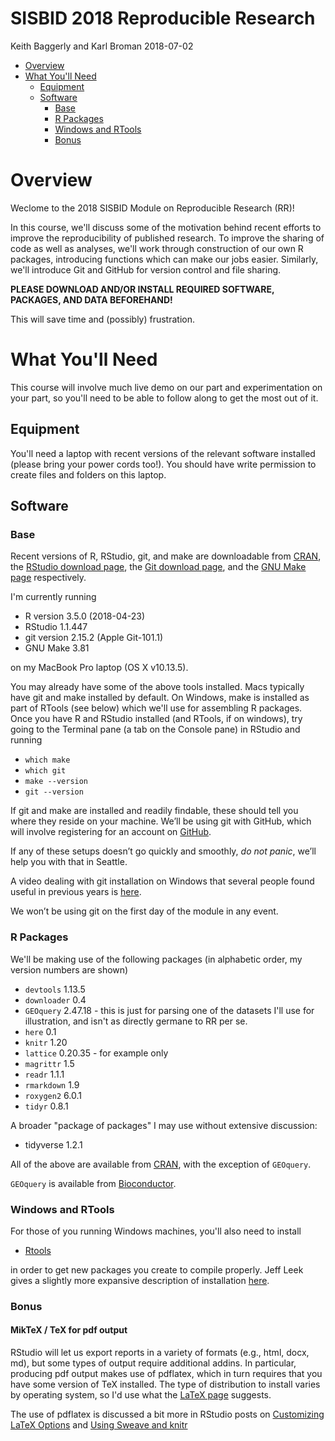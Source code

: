 SISBID 2018 Reproducible Research
================
Keith Baggerly and Karl Broman
2018-07-02

-   [Overview](#overview)
-   [What You'll Need](#what-youll-need)
    -   [Equipment](#equipment)
    -   [Software](#software)
        -   [Base](#base)
        -   [R Packages](#r-packages)
        -   [Windows and RTools](#windows-and-rtools)
        -   [Bonus](#bonus)

Overview
========

Weclome to the 2018 SISBID Module on Reproducible Research (RR)!

In this course, we'll discuss some of the motivation behind recent efforts to improve the reproducibility of published research. To improve the sharing of code as well as analyses, we'll work through construction of our own R packages, introducing functions which can make our jobs easier. Similarly, we'll introduce Git and GitHub for version control and file sharing.

**PLEASE DOWNLOAD AND/OR INSTALL REQUIRED SOFTWARE, PACKAGES, AND DATA BEFOREHAND!**

This will save time and (possibly) frustration.

What You'll Need
================

This course will involve much live demo on our part and experimentation on your part, so you'll need to be able to follow along to get the most out of it.

Equipment
---------

You'll need a laptop with recent versions of the relevant software installed (please bring your power cords too!). You should have write permission to create files and folders on this laptop.

Software
--------

### Base

Recent versions of R, RStudio, git, and make are downloadable from [CRAN](https://cran.r-project.org/), the [RStudio download page](https://www.rstudio.com/products/rstudio/download/), the [Git download page](https://git-scm.com/downloads), and the [GNU Make page](https://www.gnu.org/software/make/) respectively.

I'm currently running

-   R version 3.5.0 (2018-04-23)
-   RStudio 1.1.447
-   git version 2.15.2 (Apple Git-101.1)
-   GNU Make 3.81

on my MacBook Pro laptop (OS X v10.13.5).

You may already have some of the above tools installed. Macs typically have git and make installed by default. On Windows, make is installed as part of RTools (see below) which we'll use for assembling R packages. Once you have R and RStudio installed (and RTools, if on windows), try going to the Terminal pane (a tab on the Console pane) in RStudio and running

-   `which make`
-   `which git`
-   `make --version`
-   `git --version`

If git and make are installed and readily findable, these should tell you where they reside on your machine. We’ll be using git with GitHub, which will involve registering for an account on [GitHub](https://github.com/).

If any of these setups doesn’t go quickly and smoothly, *do not panic*, we’ll help you with that in Seattle.

A video dealing with git installation on Windows that several people found useful in previous years is [here](https://panopto-a.akamaihd.net/sessions/40f5cc37-b919-413d-bf3a-759aa134482b/89c6fa1e-7f51-406e-87ae-8d21659275fb-74d1ca15-867e-41ba-8f39-ddce7e64f39e.mp4?invocationId=9abe93e4-4224-e511-9466-22000b010df0).

We won’t be using git on the first day of the module in any event.

### R Packages

We'll be making use of the following packages (in alphabetic order, my version numbers are shown)

-   `devtools` 1.13.5
-   `downloader` 0.4
-   `GEOquery` 2.47.18 - this is just for parsing one of the datasets I'll use for illustration, and isn't as directly germane to RR per se.
-   `here` 0.1
-   `knitr` 1.20
-   `lattice` 0.20.35 - for example only
-   `magrittr` 1.5
-   `readr` 1.1.1
-   `rmarkdown` 1.9
-   `roxygen2` 6.0.1
-   `tidyr` 0.8.1

A broader "package of packages" I may use without extensive discussion:

-   tidyverse 1.2.1

All of the above are available from [CRAN](https://cran.r-project.org/), with the exception of `GEOquery`.

`GEOquery` is available from [Bioconductor](https://bioconductor.org/packages/release/bioc/html/GEOquery.html).

### Windows and RTools

For those of you running Windows machines, you'll also need to install

-   [Rtools](https://cran.r-project.org/bin/windows/Rtools/)

in order to get new packages you create to compile properly. Jeff Leek gives a slightly more expansive description of installation [here](http://jtleek.com/modules/01_DataScientistToolbox/02_10_rtools/).

### Bonus

#### MikTeX / TeX for pdf output

RStudio will let us export reports in a variety of formats (e.g., html, docx, md), but some types of output require additional addins. In particular, producing pdf output makes use of pdflatex, which in turn requires that you have some version of TeX installed. The type of distribution to install varies by operating system, so I'd use what the [LaTeX page](https://www.latex-project.org/get/) suggests.

The use of pdflatex is discussed a bit more in RStudio posts on [Customizing LaTeX Options](https://support.rstudio.com/hc/en-us/articles/200532257?version=1.1.414&mode=desktop) and [Using Sweave and knitr](https://support.rstudio.com/hc/en-us/articles/200552056-Using-Sweave-and-knitr)
